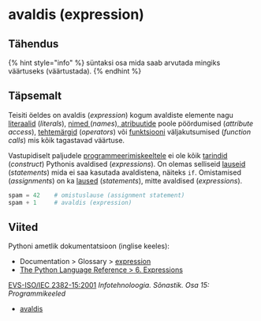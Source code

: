 # avaldis \(expression\)

## Tähendus

{% hint style="info" %}
süntaksi osa mida saab arvutada mingiks väärtuseks \(väärtustada\).
{% endhint %}

## Täpsemalt

Teisiti öeldes on avaldis \(_expression_\) kogum avaldiste elemente nagu [literaalid](literaal-literal.md) \(_literals_\), [nimed ](nimi-name.md)\(_names_\),[ atribuutide](atribuut-attribute.md) poole pöördumised \(_attribute access_\), [tehtemärgid](tehtemaerk-operator.md) \(_operators_\) või [funktsiooni](funktsioon-function.md) väljakutsumised \(_function calls_\) mis kõik tagastavad väärtuse. 

Vastupidiselt paljudele [programmeerimiskeeltele](programmeerimiskeel-programming-language.md) ei ole kõik [tarindid](keeletarind-language-construct.md) \(_construct_\) Pythonis avaldised \(_expressions_\). On olemas selliseid [lauseid](lause-statement.md) \(_statements_\) mida ei saa kasutada avaldistena, näiteks `if`. Omistamised \(_assignments_\) on ka [laused](lause-statement.md) \(_statements_\), mitte avaldised \(_expressions_\).

```python
spam = 42    # omistuslause (assignment statement)
spam + 1     # avaldis (expression)
```

## Viited

Pythoni ametlik dokumentatsioon \(inglise keeles\):

* Documentation &gt; Glossary &gt; [expression](https://docs.python.org/3/glossary.html#term-expression) 
* [The Python Language Reference &gt; 6. Expressions](https://docs.python.org/3/reference/expressions.html) 

[ EVS-ISO/IEC 2382-15:2001](https://www.evs.ee/et/evs-iso-iec-2382-15-2001) _Infotehnoloogia. Sõnastik. Osa 15: Programmikeeled_

* [avaldis](http://www.eki.ee/dict/its/index.cgi?Q=D357F4D0-6C03-1014-88DC-FC5F0DBED45A&F=GUID&C01=1&C02=0&C10=1) 

